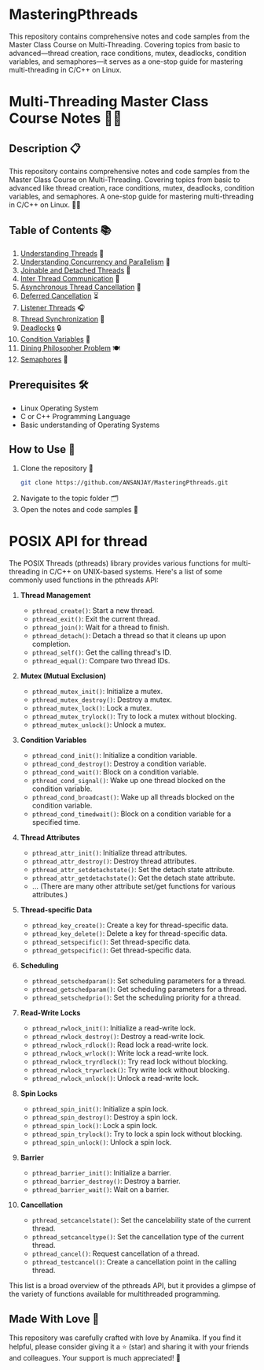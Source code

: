 # MasteringPthreads
This repository contains comprehensive notes and code samples from the Master Class Course on Multi-Threading. Covering topics from basic to advanced—thread creation, race conditions, mutex, deadlocks, condition variables, and semaphores—it serves as a one-stop guide for mastering multi-threading in C/C++ on Linux.

# Multi-Threading Master Class Course Notes 🧵📘

## Description 📋

This repository contains comprehensive notes and code samples from the Master Class Course on Multi-Threading. Covering topics from basic to advanced like thread creation, race conditions, mutex, deadlocks, condition variables, and semaphores. A one-stop guide for mastering multi-threading in C/C++ on Linux. 🐧🔐

## Table of Contents 📚

1. [Understanding Threads](#understanding-threads) 👥
2. [Understanding Concurrency and Parallelism](#understanding-concurrency-and-parallelism) 🔄
3. [Joinable and Detached Threads](#joinable-and-detached-threads) 🧩
4. [Inter Thread Communication](#inter-thread-communication) 📨
5. [Asynchronous Thread Cancellation](#asynchronous-thread-cancellation) 🛑
6. [Deferred Cancellation](#deferred-cancellation) ⏳
7. [Listener Threads](#listener-threads) 🎧
8. [Thread Synchronization](#thread-synchronization) 🔄
9. [Deadlocks](#deadlocks) 🔒
10. [Condition Variables](#condition-variables) 🚦
11. [Dining Philosopher Problem](#dining-philosopher-problem) 🍽️
12. [Semaphores](#semaphores) 🚦

## Prerequisites 🛠️

- Linux Operating System
- C or C++ Programming Language
- Basic understanding of Operating Systems

## How to Use 🤔

1. Clone the repository 📂
   ```bash
   git clone https://github.com/ANSANJAY/MasteringPthreads.git
    ```
2. Navigate to the topic folder 🗂️
3. Open the notes and code samples 📝

# POSIX API for thread 
 The POSIX Threads (pthreads) library provides various functions for multi-threading in C/C++ on UNIX-based systems. Here's a list of some commonly used functions in the pthreads API:

1. **Thread Management**
   - `pthread_create()`: Start a new thread.
   - `pthread_exit()`: Exit the current thread.
   - `pthread_join()`: Wait for a thread to finish.
   - `pthread_detach()`: Detach a thread so that it cleans up upon completion.
   - `pthread_self()`: Get the calling thread's ID.
   - `pthread_equal()`: Compare two thread IDs.

2. **Mutex (Mutual Exclusion)**
   - `pthread_mutex_init()`: Initialize a mutex.
   - `pthread_mutex_destroy()`: Destroy a mutex.
   - `pthread_mutex_lock()`: Lock a mutex.
   - `pthread_mutex_trylock()`: Try to lock a mutex without blocking.
   - `pthread_mutex_unlock()`: Unlock a mutex.

3. **Condition Variables**
   - `pthread_cond_init()`: Initialize a condition variable.
   - `pthread_cond_destroy()`: Destroy a condition variable.
   - `pthread_cond_wait()`: Block on a condition variable.
   - `pthread_cond_signal()`: Wake up one thread blocked on the condition variable.
   - `pthread_cond_broadcast()`: Wake up all threads blocked on the condition variable.
   - `pthread_cond_timedwait()`: Block on a condition variable for a specified time.

4. **Thread Attributes**
   - `pthread_attr_init()`: Initialize thread attributes.
   - `pthread_attr_destroy()`: Destroy thread attributes.
   - `pthread_attr_setdetachstate()`: Set the detach state attribute.
   - `pthread_attr_getdetachstate()`: Get the detach state attribute.
   - ... (There are many other attribute set/get functions for various attributes.)

5. **Thread-specific Data**
   - `pthread_key_create()`: Create a key for thread-specific data.
   - `pthread_key_delete()`: Delete a key for thread-specific data.
   - `pthread_setspecific()`: Set thread-specific data.
   - `pthread_getspecific()`: Get thread-specific data.

6. **Scheduling**
   - `pthread_setschedparam()`: Set scheduling parameters for a thread.
   - `pthread_getschedparam()`: Get scheduling parameters for a thread.
   - `pthread_setschedprio()`: Set the scheduling priority for a thread.

7. **Read-Write Locks**
   - `pthread_rwlock_init()`: Initialize a read-write lock.
   - `pthread_rwlock_destroy()`: Destroy a read-write lock.
   - `pthread_rwlock_rdlock()`: Read lock a read-write lock.
   - `pthread_rwlock_wrlock()`: Write lock a read-write lock.
   - `pthread_rwlock_tryrdlock()`: Try read lock without blocking.
   - `pthread_rwlock_trywrlock()`: Try write lock without blocking.
   - `pthread_rwlock_unlock()`: Unlock a read-write lock.

8. **Spin Locks**
   - `pthread_spin_init()`: Initialize a spin lock.
   - `pthread_spin_destroy()`: Destroy a spin lock.
   - `pthread_spin_lock()`: Lock a spin lock.
   - `pthread_spin_trylock()`: Try to lock a spin lock without blocking.
   - `pthread_spin_unlock()`: Unlock a spin lock.

9. **Barrier**
   - `pthread_barrier_init()`: Initialize a barrier.
   - `pthread_barrier_destroy()`: Destroy a barrier.
   - `pthread_barrier_wait()`: Wait on a barrier.

10. **Cancellation**
    - `pthread_setcancelstate()`: Set the cancelability state of the current thread.
    - `pthread_setcanceltype()`: Set the cancellation type of the current thread.
    - `pthread_cancel()`: Request cancellation of a thread.
    - `pthread_testcancel()`: Create a cancellation point in the calling thread.

This list is a broad overview of the pthreads API, but it provides a glimpse of the variety of functions available for multithreaded programming. 

## Made With Love 💖

This repository was carefully crafted with love by Anamika. If you find it helpful, please consider giving it a ⭐ (star) and sharing it with your friends and colleagues. Your support is much appreciated! 🙏




